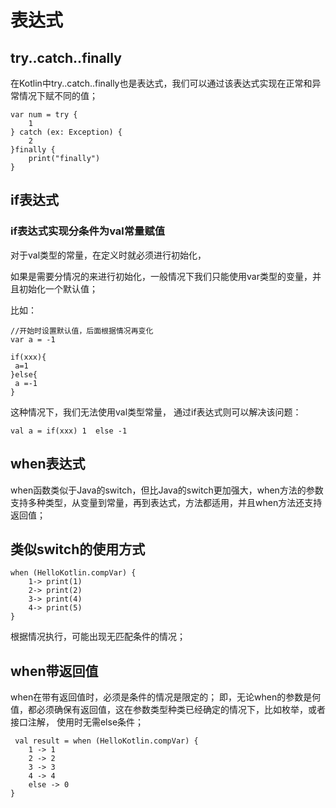 # 表达式

## try..catch..finally
在Kotlin中try..catch..finally也是表达式，我们可以通过该表达式实现在正常和异常情况下赋不同的值；

    var num = try {
        1
    } catch (ex: Exception) {
        2
    }finally {
        print("finally")
    }
    
    
## if表达式

### if表达式实现分条件为val常量赋值

  对于val类型的常量，在定义时就必须进行初始化，

  如果是需要分情况的来进行初始化，一般情况下我们只能使用var类型的变量，并且初始化一个默认值；

  比如：

    //开始时设置默认值，后面根据情况再变化
    var a = -1
    
    if(xxx){
     a=1
    }else{
     a =-1
    }

  这种情况下，我们无法使用val类型常量，
通过if表达式则可以解决该问题：

    val a = if(xxx) 1  else -1

## when表达式

when函数类似于Java的switch，但比Java的switch更加强大，when方法的参数支持多种类型，从变量到常量，再到表达式，方法都适用，并且when方法还支持返回值；

## 类似switch的使用方式

    when (HelloKotlin.compVar) {
        1-> print(1)
        2-> print(2)
        3-> print(4)
        4-> print(5)
    }
 
 根据情况执行，可能出现无匹配条件的情况；
 
 ## when带返回值
 
 when在带有返回值时，必须是条件的情况是限定的；
 即，无论when的参数是何值，都必须确保有返回值，这在参数类型种类已经确定的情况下，比如枚举，或者接口注解，  使用时无需else条件；
 
     val result = when (HelloKotlin.compVar) {
        1 -> 1
        2 -> 2
        3 -> 3
        4 -> 4
        else -> 0
    }




